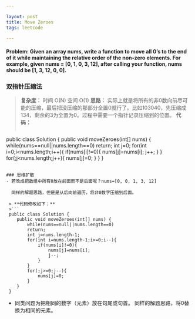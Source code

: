```yaml
---

layout: post
title: Move Zeroes
tags: leetcode

---
```


#### Problem: Given an array nums, write a function to move all 0’s to the end of it while maintaining the relative order of the non-zero elements. For example, given nums = [0, 1, 0, 3, 12], after calling your function, nums should be [1, 3, 12, 0, 0].

### 双指针压缩法
>**复杂度：** 时间 O(N) 空间 O(1)
>**思路：** 实际上就是将所有的非0数向前尽可能的压缩，最后把没压缩的那部分全置0就行了。比如103040，先压缩成134，剩余的3为全置为0。过程中需要一个指针记录压缩到的位置。
>**代码：**
>```
public class Solution {
    public void moveZeroes(int[] nums) {
      while(nums==null||nums.length==0) return;
      int j=0;
      for(int i=0;i<nums.length;i++){
        if(nums[i]!=0){
        nums[j]=nums[i];
        j++;
        }
      }
    for(;j<nums.length;j++){
    nums[j]=0;
    }
  }
}
```

### 思维扩散
- 若改成把数组中所有0放在前面而不是后面呢？nums=[0, 0, 1, 3, 12]

  同样的解题思路，但是是从后向前遍历，将非0数字压缩到后面。

 > **代码修改如下：**
 >```
 public class Solution {
    public void moveZeroes(int[] nums) {
        while(nums==null||nums.length==0)
        return;
        int j=nums.length-1;
        for(int i=nums.length-1;i>=0;i--){
            if(nums[i]!=0){
                nums[j]=nums[i];
                j--;
            }
        }
        for(;j>=0;j--){
            nums[j]=0;
        }
    }
 }
```
- 同类问题为把相同的数字（元素）放在句尾或句首。
  同样的解题思路，将0替换为相同的元素。
